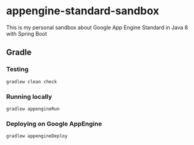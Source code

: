 # appengine-standard-sandbox
This is my personal sandbox about Google App Engine Standard in Java 8 with Spring Boot

## Gradle

### Testing

```
gradlew clean check
```

### Running locally

```
gradlew appengineRun
```

### Deploying on Google AppEngine

```
gradlew appengineDeploy
```